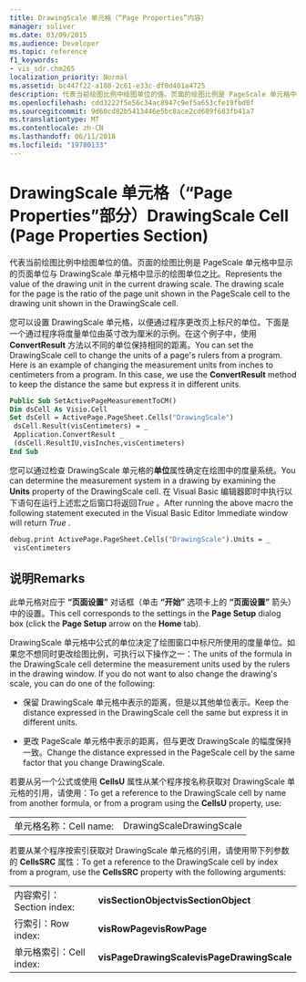 ```yaml
---
title: DrawingScale 单元格（“Page Properties”内容）
manager: soliver
ms.date: 03/09/2015
ms.audience: Developer
ms.topic: reference
f1_keywords:
- vis_sdr.chm265
localization_priority: Normal
ms.assetid: bc447f22-a188-2c61-e33c-df0d401a4725
description: 代表当前绘图比例中绘图单位的值。页面的绘图比例是 PageScale 单元格中显示的页面单位与 DrawingScale 单元格中显示的绘图单位之比。
ms.openlocfilehash: cdd3222f5e56c34ac8947c9ef5a653cfe19fbd0f
ms.sourcegitcommit: 9d60cd82b5413446e5bc8ace2cd689f683fb41a7
ms.translationtype: MT
ms.contentlocale: zh-CN
ms.lasthandoff: 06/11/2018
ms.locfileid: "19780133"
---
```

# <a name="drawingscale-cell-page-properties-section"></a><span data-ttu-id="12f5a-104">DrawingScale 单元格（“Page Properties”部分）</span><span class="sxs-lookup"><span data-stu-id="12f5a-104">DrawingScale Cell (Page Properties Section)</span></span>

<span data-ttu-id="12f5a-p102">代表当前绘图比例中绘图单位的值。页面的绘图比例是 PageScale 单元格中显示的页面单位与 DrawingScale 单元格中显示的绘图单位之比。</span><span class="sxs-lookup"><span data-stu-id="12f5a-p102">Represents the value of the drawing unit in the current drawing scale. The drawing scale for the page is the ratio of the page unit shown in the PageScale cell to the drawing unit shown in the DrawingScale cell.</span></span>
  
<span data-ttu-id="12f5a-p103">您可以设置 DrawingScale 单元格，以便通过程序更改页上标尺的单位。下面是一个通过程序将度量单位由英寸改为厘米的示例。在这个例子中，使用 **ConvertResult** 方法以不同的单位保持相同的距离。</span><span class="sxs-lookup"><span data-stu-id="12f5a-p103">You can set the DrawingScale cell to change the units of a page's rulers from a program. Here is an example of changing the measurement units from inches to centimeters from a program. In this case, we use the **ConvertResult** method to keep the distance the same but express it in different units.</span></span> 
  
```vb
Public Sub SetActivePageMeasurementToCM() 
Dim dsCell As Visio.Cell 
Set dsCell = ActivePage.PageSheet.Cells("DrawingScale") 
 dsCell.Result(visCentimeters) = _ 
 Application.ConvertResult _ 
 (dsCell.ResultIU,visInches,visCentimeters) 
End Sub 
```

<span data-ttu-id="12f5a-110">您可以通过检查 DrawingScale 单元格的**单位**属性确定在绘图中的度量系统。</span><span class="sxs-lookup"><span data-stu-id="12f5a-110">You can determine the measurement system in a drawing by examining the **Units** property of the DrawingScale cell.</span></span> <span data-ttu-id="12f5a-111">在 Visual Basic 编辑器即时中执行以下语句在运行上述宏之后窗口将返回*True* 。</span><span class="sxs-lookup"><span data-stu-id="12f5a-111">After running the above macro the following statement executed in the Visual Basic Editor Immediate window will return  *True*  .</span></span> 
  
```vb
debug.print ActivePage.PageSheet.Cells("DrawingScale").Units = _ 
 visCentimeters 
```

## <a name="remarks"></a><span data-ttu-id="12f5a-112">说明</span><span class="sxs-lookup"><span data-stu-id="12f5a-112">Remarks</span></span>

<span data-ttu-id="12f5a-113">此单元格对应于 **“页面设置”** 对话框（单击 **“开始”** 选项卡上的 **“页面设置”** 箭头）中的设置。</span><span class="sxs-lookup"><span data-stu-id="12f5a-113">This cell corresponds to the settings in the **Page Setup** dialog box (click the **Page Setup** arrow on the **Home** tab).</span></span> 
  
<span data-ttu-id="12f5a-p105">DrawingScale 单元格中公式的单位决定了绘图窗口中标尺所使用的度量单位。如果您不想同时更改绘图比例，可执行以下操作之一：</span><span class="sxs-lookup"><span data-stu-id="12f5a-p105">The units of the formula in the DrawingScale cell determine the measurement units used by the rulers in the drawing window. If you do not want to also change the drawing's scale, you can do one of the following:</span></span>
  
- <span data-ttu-id="12f5a-116">保留 DrawingScale 单元格中表示的距离，但是以其他单位表示。</span><span class="sxs-lookup"><span data-stu-id="12f5a-116">Keep the distance expressed in the DrawingScale cell the same but express it in different units.</span></span>
    
- <span data-ttu-id="12f5a-117">更改 PageScale 单元格中表示的距离，但与更改 DrawingScale 的幅度保持一致。</span><span class="sxs-lookup"><span data-stu-id="12f5a-117">Change the distance expressed in the PageScale cell by the same factor that you change DrawingScale.</span></span>
    
<span data-ttu-id="12f5a-118">若要从另一个公式或使用 **CellsU** 属性从某个程序按名称获取对 DrawingScale 单元格的引用，请使用：</span><span class="sxs-lookup"><span data-stu-id="12f5a-118">To get a reference to the DrawingScale cell by name from another formula, or from a program using the **CellsU** property, use:</span></span> 
  
|||
|:-----|:-----|
|<span data-ttu-id="12f5a-119">单元格名称：</span><span class="sxs-lookup"><span data-stu-id="12f5a-119">Cell name:</span></span>  <br/> |<span data-ttu-id="12f5a-120">DrawingScale</span><span class="sxs-lookup"><span data-stu-id="12f5a-120">DrawingScale</span></span>  <br/> |
   
<span data-ttu-id="12f5a-121">若要从某个程序按索引获取对 DrawingScale 单元格的引用，请使用带下列参数的 **CellsSRC** 属性：</span><span class="sxs-lookup"><span data-stu-id="12f5a-121">To get a reference to the DrawingScale cell by index from a program, use the **CellsSRC** property with the following arguments:</span></span> 
  
|||
|:-----|:-----|
|<span data-ttu-id="12f5a-122">内容索引：</span><span class="sxs-lookup"><span data-stu-id="12f5a-122">Section index:</span></span>  <br/> |<span data-ttu-id="12f5a-123">**visSectionObject**</span><span class="sxs-lookup"><span data-stu-id="12f5a-123">**visSectionObject**</span></span> <br/> |
|<span data-ttu-id="12f5a-124">行索引：</span><span class="sxs-lookup"><span data-stu-id="12f5a-124">Row index:</span></span>  <br/> |<span data-ttu-id="12f5a-125">**visRowPage**</span><span class="sxs-lookup"><span data-stu-id="12f5a-125">**visRowPage**</span></span> <br/> |
|<span data-ttu-id="12f5a-126">单元格索引：</span><span class="sxs-lookup"><span data-stu-id="12f5a-126">Cell index:</span></span>  <br/> |<span data-ttu-id="12f5a-127">**visPageDrawingScale**</span><span class="sxs-lookup"><span data-stu-id="12f5a-127">**visPageDrawingScale**</span></span> <br/> |
   

